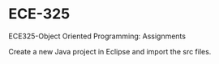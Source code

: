 # ECE-325

ECE325-Object Oriented Programming: Assignments 

Create a new Java project in Eclipse and import the src files.
